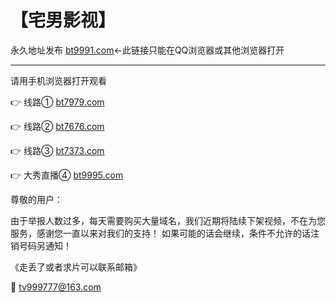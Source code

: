 # 【宅男影视】

永久地址发布 [bt9991.com](http://bt9991.com)←此链接只能在QQ浏览器或其他浏览器打开

-------------------------

请用手机浏览器打开观看

👉 线路① [bt7979.com](http://bt7979.com)

👉 线路② [bt7676.com](http://bt7676.com)

👉 线路③ [bt7373.com](http://bt7373.com)

👉 大秀直播④ [bt9995.com](http://cc.xianj.vip/app/index/qudao.html?uid=Mjgw)

尊敬的用户：

   由于举报人数过多，每天需要购买大量域名，我们近期将陆续下架视频，不在为您服务，感谢您一直以来对我们的支持！
如果可能的话会继续，条件不允许的话注销号码另通知！
   

《走丢了或者求片可以联系邮箱》

📧 tv999777@163.com
